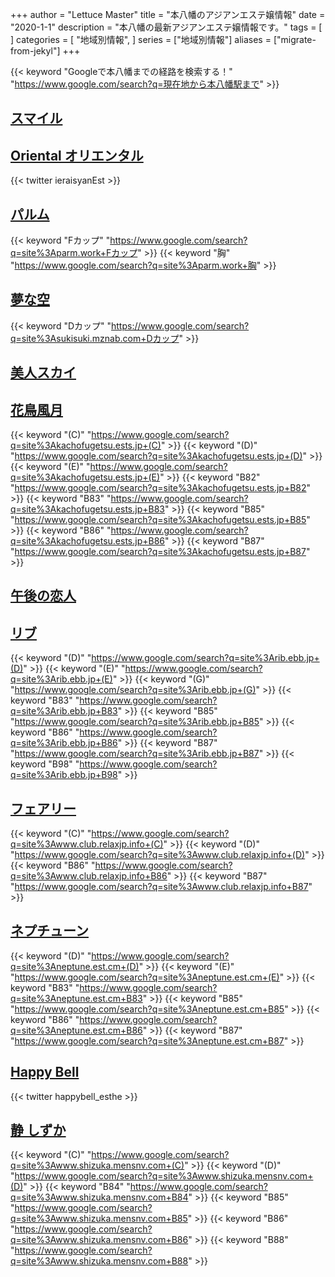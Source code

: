 +++
author = "Lettuce Master"
title = "本八幡のアジアンエステ嬢情報"
date = "2020-1-1"
description = "本八幡の最新アジアンエステ嬢情報です。"
tags = [
]
categories = [
    "地域別情報",
]
series = ["地域別情報"]
aliases = ["migrate-from-jekyl"]
+++

{{< keyword "Googleで本八幡までの経路を検索する！" "https://www.google.com/search?q=現在地から本八幡駅まで" >}}

## [スマイル](http://www.nuku-mori.xyz/)


## [Oriental オリエンタル](http://yelaixang.sweet-relaxation.com/)


{{< twitter ieraisyanEst >}}



## [パルム](http://parm.work/)
{{< keyword "Fカップ" "https://www.google.com/search?q=site%3Aparm.work+Fカップ" >}} {{< keyword "胸" "https://www.google.com/search?q=site%3Aparm.work+胸" >}} 

## [夢な空](http://sukisuki.mznab.com/)
{{< keyword "Dカップ" "https://www.google.com/search?q=site%3Asukisuki.mznab.com+Dカップ" >}} 

## [美人スカイ](http://kfds.xyz/)


## [花鳥風月](https://kachofugetsu.ests.jp/)
{{< keyword "(C)" "https://www.google.com/search?q=site%3Akachofugetsu.ests.jp+(C)" >}} {{< keyword "(D)" "https://www.google.com/search?q=site%3Akachofugetsu.ests.jp+(D)" >}} {{< keyword "(E)" "https://www.google.com/search?q=site%3Akachofugetsu.ests.jp+(E)" >}} {{< keyword "B82" "https://www.google.com/search?q=site%3Akachofugetsu.ests.jp+B82" >}} {{< keyword "B83" "https://www.google.com/search?q=site%3Akachofugetsu.ests.jp+B83" >}} {{< keyword "B85" "https://www.google.com/search?q=site%3Akachofugetsu.ests.jp+B85" >}} {{< keyword "B86" "https://www.google.com/search?q=site%3Akachofugetsu.ests.jp+B86" >}} {{< keyword "B87" "https://www.google.com/search?q=site%3Akachofugetsu.ests.jp+B87" >}} 

## [午後の恋人](http://hi-msg.com/gogo/)


## [リブ](http://rib.ebb.jp/)
{{< keyword "(D)" "https://www.google.com/search?q=site%3Arib.ebb.jp+(D)" >}} {{< keyword "(E)" "https://www.google.com/search?q=site%3Arib.ebb.jp+(E)" >}} {{< keyword "(G)" "https://www.google.com/search?q=site%3Arib.ebb.jp+(G)" >}} {{< keyword "B83" "https://www.google.com/search?q=site%3Arib.ebb.jp+B83" >}} {{< keyword "B85" "https://www.google.com/search?q=site%3Arib.ebb.jp+B85" >}} {{< keyword "B86" "https://www.google.com/search?q=site%3Arib.ebb.jp+B86" >}} {{< keyword "B87" "https://www.google.com/search?q=site%3Arib.ebb.jp+B87" >}} {{< keyword "B98" "https://www.google.com/search?q=site%3Arib.ebb.jp+B98" >}} 

## [フェアリー](http://www.club.relaxjp.info/)
{{< keyword "(C)" "https://www.google.com/search?q=site%3Awww.club.relaxjp.info+(C)" >}} {{< keyword "(D)" "https://www.google.com/search?q=site%3Awww.club.relaxjp.info+(D)" >}} {{< keyword "B86" "https://www.google.com/search?q=site%3Awww.club.relaxjp.info+B86" >}} {{< keyword "B87" "https://www.google.com/search?q=site%3Awww.club.relaxjp.info+B87" >}} 

## [ネプチューン](http://neptune.est.cm/)
{{< keyword "(D)" "https://www.google.com/search?q=site%3Aneptune.est.cm+(D)" >}} {{< keyword "(E)" "https://www.google.com/search?q=site%3Aneptune.est.cm+(E)" >}} {{< keyword "B83" "https://www.google.com/search?q=site%3Aneptune.est.cm+B83" >}} {{< keyword "B85" "https://www.google.com/search?q=site%3Aneptune.est.cm+B85" >}} {{< keyword "B86" "https://www.google.com/search?q=site%3Aneptune.est.cm+B86" >}} {{< keyword "B87" "https://www.google.com/search?q=site%3Aneptune.est.cm+B87" >}} 

## [Happy Bell](https://motoyawata-mensesthe.com/)


{{< twitter happybell_esthe >}}



## [静 しずか](http://www.shizuka.mensnv.com/)
{{< keyword "(C)" "https://www.google.com/search?q=site%3Awww.shizuka.mensnv.com+(C)" >}} {{< keyword "(D)" "https://www.google.com/search?q=site%3Awww.shizuka.mensnv.com+(D)" >}} {{< keyword "B84" "https://www.google.com/search?q=site%3Awww.shizuka.mensnv.com+B84" >}} {{< keyword "B85" "https://www.google.com/search?q=site%3Awww.shizuka.mensnv.com+B85" >}} {{< keyword "B86" "https://www.google.com/search?q=site%3Awww.shizuka.mensnv.com+B86" >}} {{< keyword "B88" "https://www.google.com/search?q=site%3Awww.shizuka.mensnv.com+B88" >}} 


